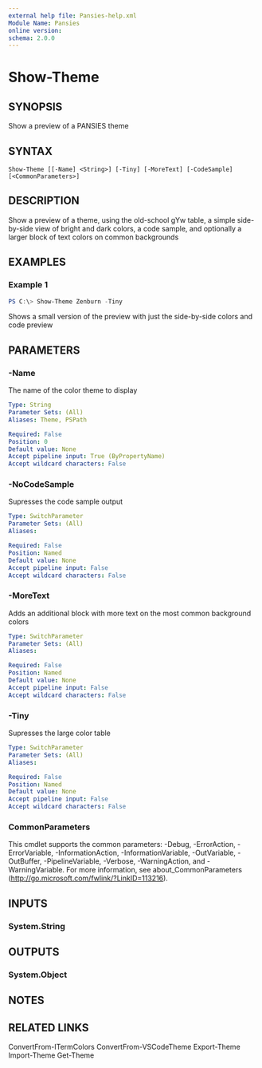 ```yaml
---
external help file: Pansies-help.xml
Module Name: Pansies
online version:
schema: 2.0.0
---
```


# Show-Theme

## SYNOPSIS
Show a preview of a PANSIES theme

## SYNTAX

```
Show-Theme [[-Name] <String>] [-Tiny] [-MoreText] [-CodeSample] [<CommonParameters>]
```

## DESCRIPTION
Show a preview of a theme, using the old-school gYw table, a simple side-by-side view of bright and dark colors, a code sample, and optionally a larger block of text colors on common backgrounds

## EXAMPLES

### Example 1
```powershell
PS C:\> Show-Theme Zenburn -Tiny
```
Shows a small version of the preview with just the side-by-side colors and code preview

## PARAMETERS

### -Name
The name of the color theme to display

```yaml
Type: String
Parameter Sets: (All)
Aliases: Theme, PSPath

Required: False
Position: 0
Default value: None
Accept pipeline input: True (ByPropertyName)
Accept wildcard characters: False
```

### -NoCodeSample
Supresses the code sample output

```yaml
Type: SwitchParameter
Parameter Sets: (All)
Aliases:

Required: False
Position: Named
Default value: None
Accept pipeline input: False
Accept wildcard characters: False
```

### -MoreText
Adds an additional block with more text on the most common background colors

```yaml
Type: SwitchParameter
Parameter Sets: (All)
Aliases:

Required: False
Position: Named
Default value: None
Accept pipeline input: False
Accept wildcard characters: False
```


### -Tiny
Supresses the large color table

```yaml
Type: SwitchParameter
Parameter Sets: (All)
Aliases:

Required: False
Position: Named
Default value: None
Accept pipeline input: False
Accept wildcard characters: False
```

### CommonParameters
This cmdlet supports the common parameters: -Debug, -ErrorAction, -ErrorVariable, -InformationAction, -InformationVariable, -OutVariable, -OutBuffer, -PipelineVariable, -Verbose, -WarningAction, and -WarningVariable. For more information, see about_CommonParameters (http://go.microsoft.com/fwlink/?LinkID=113216).

## INPUTS

### System.String

## OUTPUTS

### System.Object
## NOTES

## RELATED LINKS
ConvertFrom-ITermColors
ConvertFrom-VSCodeTheme
Export-Theme
Import-Theme
Get-Theme